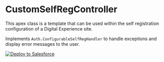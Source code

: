 # CustomSelfRegController
This apex class is a template that can be used within the self registration configuration of a Digital Experience site.

Implements ```Auth.ConfigurableSelfRegHandler``` to handle exceptions and display error messages to the user.

<a href="https://githubsfdeploy.herokuapp.com">
  <img src="https://raw.githubusercontent.com/afawcett/githubsfdeploy/master/src/main/webapp/resources/img/deploy.png" alt="Deploy to Salesforce" />
</a>
